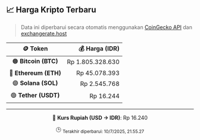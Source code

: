 

<!-- HARGA_KRIPTO -->
## 📈 Harga Kripto Terbaru

> Data ini diperbarui secara otomatis menggunakan [CoinGecko API](https://www.coingecko.com/) dan [exchangerate.host](https://exchangerate.host/)

<div align="center">

| 🪙 Token | 💰 Harga (IDR) |
|:------:|---------------:|
| 🟠 **Bitcoin (BTC)**   | Rp 1.805.328.630 |
| 🔵 **Ethereum (ETH)**  | Rp 45.078.393 |
| 🟣 **Solana (SOL)**    | Rp 2.545.768 |
| 🟢 **Tether (USDT)**   | Rp 16.244 |

---

💱 **Kurs Rupiah (USD → IDR)**: Rp 16.240

🕒 <sub>Terakhir diperbarui: 10/7/2025, 21.55.27</sub>

</div>
<!-- /HARGA_KRIPTO -->